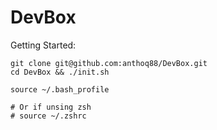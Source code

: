# DevBox

Getting Started:
```
git clone git@github.com:anthoq88/DevBox.git
cd DevBox && ./init.sh

source ~/.bash_profile

# Or if unsing zsh
# source ~/.zshrc
```

